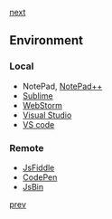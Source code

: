 <a href="04.md">next</a>

<h2>Environment</h2>

<h3>
    Local
</h3>
<ul>
    <li>
        NotePad, <a href="https://notepad-plus-plus.org/">NotePad++</a>
    </li>
    <li>
        <a href="https://www.sublimetext.com/">Sublime</a>
    </li>
    <li>
        <a href="https://www.jetbrains.com/webstorm/">WebStorm</a>
    </li>
    <li>
        <a href="https://www.visualstudio.com/">Visual Studio</a>
    </li>
    <li>
        <a href="https://code.visualstudio.com/">VS code</a>
    </li>    
</ul>

<h3>Remote</h3>
<ul>
    <li>
        <a href="https://jsfiddle.net/">JsFiddle</a>
    </li>
    <li>
        <a href="http://codepen.io/">CodePen</a>
    </li>
    <li>
        <a href="http://jsbin.com/">JsBin</a>
    </li>
</ul>

<a href="02.md">prev</a>